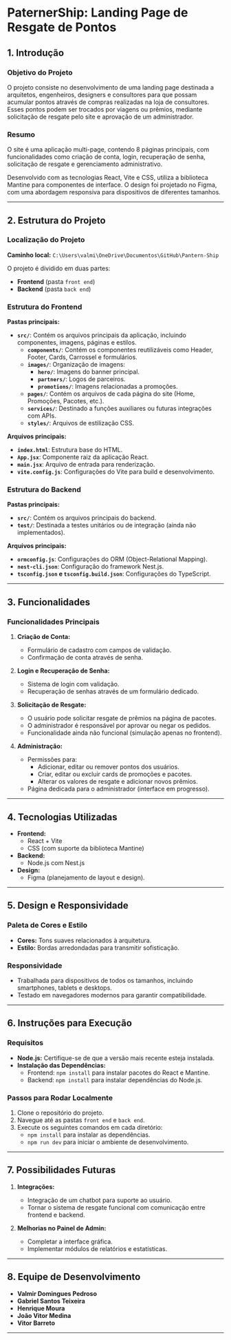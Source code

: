 # PaternerShip: Landing Page de Resgate de Pontos

## 1. Introdução

### Objetivo do Projeto
O projeto consiste no desenvolvimento de uma landing page destinada a arquitetos, engenheiros, designers e consultores para que possam acumular pontos através de compras realizadas na loja de consultores. Esses pontos podem ser trocados por viagens ou prêmios, mediante solicitação de resgate pelo site e aprovação de um administrador.

### Resumo
O site é uma aplicação multi-page, contendo 8 páginas principais, com funcionalidades como criação de conta, login, recuperação de senha, solicitação de resgate e gerenciamento administrativo.

Desenvolvido com as tecnologias React, Vite e CSS, utiliza a biblioteca Mantine para componentes de interface. O design foi projetado no Figma, com uma abordagem responsiva para dispositivos de diferentes tamanhos.

---

## 2. Estrutura do Projeto

### Localização do Projeto
**Caminho local:**
`C:\Users\valmi\OneDrive\Documentos\GitHub\Pantern-Ship`

O projeto é dividido em duas partes:
- **Frontend** (pasta `front end`)
- **Backend** (pasta `back end`)

### Estrutura do Frontend

**Pastas principais:**
- **`src/`**: Contém os arquivos principais da aplicação, incluindo componentes, imagens, páginas e estilos.
  - **`components/`**: Contém os componentes reutilizáveis como Header, Footer, Cards, Carrossel e formulários.
  - **`images/`**: Organização de imagens:
    - **`hero/`**: Imagens do banner principal.
    - **`partners/`**: Logos de parceiros.
    - **`promotions/`**: Imagens relacionadas a promoções.
  - **`pages/`**: Contém os arquivos de cada página do site (Home, Promoções, Pacotes, etc.).
  - **`services/`**: Destinado a funções auxiliares ou futuras integrações com APIs.
  - **`styles/`**: Arquivos de estilização CSS.

**Arquivos principais:**
- **`index.html`**: Estrutura base do HTML.
- **`App.jsx`**: Componente raiz da aplicação React.
- **`main.jsx`**: Arquivo de entrada para renderização.
- **`vite.config.js`**: Configurações do Vite para build e desenvolvimento.

### Estrutura do Backend

**Pastas principais:**
- **`src/`**: Contém os arquivos principais do backend.
- **`test/`**: Destinada a testes unitários ou de integração (ainda não implementados).

**Arquivos principais:**
- **`ormconfig.js`**: Configurações do ORM (Object-Relational Mapping).
- **`nest-cli.json`**: Configuração do framework Nest.js.
- **`tsconfig.json` e `tsconfig.build.json`**: Configurações do TypeScript.

---

## 3. Funcionalidades

### Funcionalidades Principais
1. **Criação de Conta:**
   - Formulário de cadastro com campos de validação.
   - Confirmação de conta através de senha.

2. **Login e Recuperação de Senha:**
   - Sistema de login com validação.
   - Recuperação de senhas através de um formulário dedicado.

3. **Solicitação de Resgate:**
   - O usuário pode solicitar resgate de prêmios na página de pacotes.
   - O administrador é responsável por aprovar ou negar os pedidos.
   - Funcionalidade ainda não funcional (simulação apenas no frontend).

4. **Administração:**
   - Permissões para:
     - Adicionar, editar ou remover pontos dos usuários.
     - Criar, editar ou excluir cards de promoções e pacotes.
     - Alterar os valores de resgate e adicionar novos prêmios.
   - Página dedicada para o administrador (interface em progresso).

---

## 4. Tecnologias Utilizadas

- **Frontend:**
  - React + Vite
  - CSS (com suporte da biblioteca Mantine)
- **Backend:**
  - Node.js com Nest.js
- **Design:**
  - Figma (planejamento de layout e design).

---

## 5. Design e Responsividade

### Paleta de Cores e Estilo
- **Cores:** Tons suaves relacionados à arquitetura.
- **Estilo:** Bordas arredondadas para transmitir sofisticação.

### Responsividade
- Trabalhada para dispositivos de todos os tamanhos, incluindo smartphones, tablets e desktops.
- Testado em navegadores modernos para garantir compatibilidade.

---

## 6. Instruções para Execução

### Requisitos
- **Node.js:** Certifique-se de que a versão mais recente esteja instalada.
- **Instalação das Dependências:**
  - Frontend: `npm install` para instalar pacotes do React e Mantine.
  - Backend: `npm install` para instalar dependências do Node.js.

### Passos para Rodar Localmente
1. Clone o repositório do projeto.
2. Navegue até as pastas `front end` e `back end`.
3. Execute os seguintes comandos em cada diretório:
   - `npm install` para instalar as dependências.
   - `npm run dev` para iniciar o ambiente de desenvolvimento.

---

## 7. Possibilidades Futuras

1. **Integrações:**
   - Integração de um chatbot para suporte ao usuário.
   - Tornar o sistema de resgate funcional com comunicação entre frontend e backend.

2. **Melhorias no Painel de Admin:**
   - Completar a interface gráfica.
   - Implementar módulos de relatórios e estatísticas.

---

## 8. Equipe de Desenvolvimento

- **Valmir Domingues Pedroso**
- **Gabriel Santos Teixeira**
- **Henrique Moura**
- **João Vitor Medina**
- **Vitor Barreto**

---

